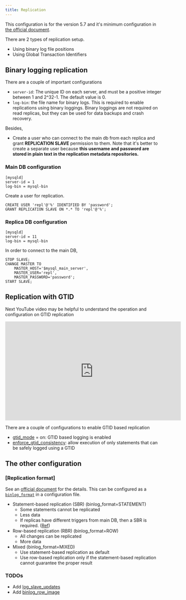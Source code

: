 ```yaml
---
title: Replication
---
```


This configuration is for the version 5.7 and it's minimum configuration in [the official document](https://dev.mysql.com/doc/refman/5.7/en/replication-configuration.html).

There are 2 types of replication setup.

* Using binary log file positions
* Using Global Transaction Identifiers

Binary logging replication
---

There are a couple of important configurations
* `server-id`: The unique ID on each server, and must be a positive integer between 1 and 2^32-1. The default value is 0.
* `log-bin`: the file name for binary logs. This is required to enable replications using binary loggings.
    Binary loggings are not required on read replicas, but they can be used for data backups and crash recovery.

Besides,
* Create a user who can connect to the main db from each replica and grant **REPLICATION SLAVE** permission to them.
  Note that it's better to create a separate user because **this username and password are stored in plain text in the replication metadata repositories.**

### Main DB configuration

```
[mysqld]
server-id = 1
log-bin = mysql-bin
```

Create a user for replication.

```
CREATE USER 'repl'@'%' IDENTIFIED BY 'password';
GRANT REPLICATION SLAVE ON *.* TO 'repl'@'%';
```

### Replica DB configuration

```
[mysqld]
server-id = 11
log-bin = mysql-bin
```

In order to connect to the main DB,
```
STOP SLAVE;
CHANGE MASTER TO
    MASTER_HOST='$mysql_main_server',
    MASTER_USER='repl',
    MASTER_PASSWORD='password';
START SLAVE;
```


Replication with GTID
---

Next YouTube video may be helpful to understand the operation and configuration on GTID replication
<iframe width="560" height="315" src="https://www.youtube.com/embed/cVymVWZ7SPw" title="YouTube video player" frameborder="0" allow="accelerometer; autoplay; clipboard-write; encrypted-media; gyroscope; picture-in-picture" allowfullscreen></iframe>

There are a couple of configurations to enable GTID based replication
* [gtid_mode](https://dev.mysql.com/doc/refman/5.7/en/replication-options-gtids.html#sysvar_gtid_mode) = on: GTID based logging is enabled
* [enforce_gtid_consistency](https://dev.mysql.com/doc/refman/5.7/en/replication-options-gtids.html#sysvar_enforce_gtid_consistency): allow execution of only statements that can be safely logged using a GTID



The other configuration
---

### [Replication format]
See an [official document](https://dev.mysql.com/doc/refman/5.7/en/replication-sbr-rbr.html) for the details.
This can be configured as a [`binlog_format`](https://dev.mysql.com/doc/refman/5.7/en/replication-options-binary-log.html#sysvar_binlog_format) in a configuration file.

- Statement-based replication (SBR) (binlog_format=STATEMENT)
    - Some statements cannot be replicated
    - Less data
    - If replicas have different triggers from main DB, then a SBR is required. ([Ref](https://dev.mysql.com/doc/refman/5.7/en/replication-features-triggers.html))
- Row-based replication (RBR) (binlog_format=ROW)
    - All changes can be replicated
    - More data
- Mixed (binlog_format=MIXED)
    - Use statement-based replication as default
    - Use row-based replication only if the statement-based replication cannot guarantee the proper result

### TODOs
* Add [log_slave_updates](https://dev.mysql.com/doc/refman/5.7/en/replication-options-binary-log.html#sysvar_log_slave_updates)
* Add [binlog_row_image](https://dev.mysql.com/doc/refman/5.7/en/replication-options-binary-log.html#sysvar_binlog_row_image)
